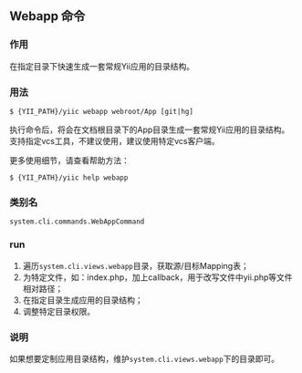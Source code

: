 ## Webapp 命令

### 作用

在指定目录下快速生成一套常规Yii应用的目录结构。

### 用法

```
$ {YII_PATH}/yiic webapp webroot/App [git|hg]
```
执行命令后，将会在文档根目录下的App目录生成一套常规Yii应用的目录结构。支持指定vcs工具，不建议使用，建议使用特定vcs客户端。

更多使用细节，请查看帮助方法：

```
$ {YII_PATH}/yiic help webapp
```

### 类别名

```
system.cli.commands.WebAppCommand
```

### run

1. 遍历```system.cli.views.webapp```目录，获取源/目标Mapping表；
2. 为特定文件，如：index.php，加上callback，用于改写文件中yii.php等文件相对路径；
3. 在指定目录生成应用的目录结构；
4. 调整特定目录权限。

### 说明

如果想要定制应用目录结构，维护```system.cli.views.webapp```下的目录即可。
